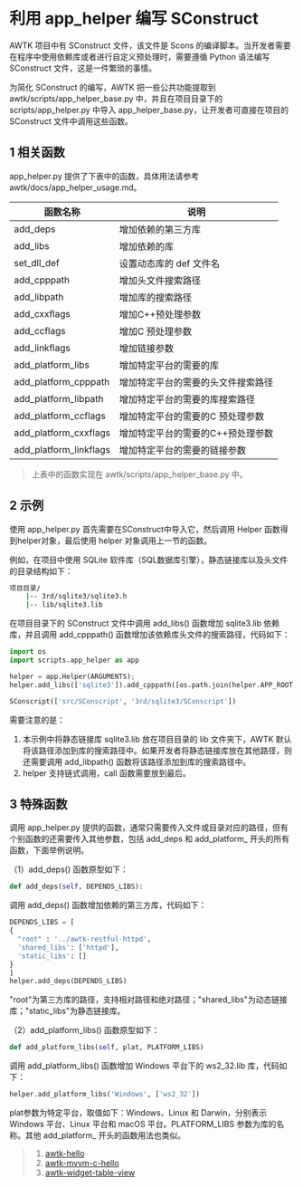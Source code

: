 # 利用 app_helper 编写 SConstruct

AWTK 项目中有 SConstruct 文件，该文件是 Scons 的编译脚本。当开发者需要在程序中使用依赖库或者进行自定义预处理时，需要遵循 Python 语法编写 SConstruct 文件，这是一件繁琐的事情。

为简化 SConstruct 的编写，AWTK 把一些公共功能提取到 awtk/scripts/app_helper_base.py 中，并且在项目目录下的 scripts/app_helper.py 中导入 app_helper_base.py，让开发者可直接在项目的 SConstruct 文件中调用这些函数。

## 1 相关函数

app_helper.py 提供了下表中的函数，具体用法请参考 awtk/docs/app_helper_usage.md。

| 函数名称               | 说明                               |
| ---------------------- | ---------------------------------- |
| add_deps               | 增加依赖的第三方库                 |
| add_libs               | 增加依赖的库                       |
| set_dll_def            | 设置动态库的 def 文件名            |
| add_cpppath            | 增加头文件搜索路径                 |
| add_libpath            | 增加库的搜索路径                   |
| add_cxxflags           | 增加C++预处理参数                  |
| add_ccflags            | 增加C 预处理参数                   |
| add_linkflags          | 增加链接参数                       |
| add_platform_libs      | 增加特定平台的需要的库             |
| add_platform_cpppath   | 增加特定平台的需要的头文件搜索路径 |
| add_platform_libpath   | 增加特定平台的需要的库搜索路径     |
| add_platform_ccflags   | 增加特定平台的需要的C 预处理参数   |
| add_platform_cxxflags  | 增加特定平台的需要的C++预处理参数  |
| add_platform_linkflags | 增加特定平台的需要的链接参数       |

> 上表中的函数实现在 awtk/scripts/app_helper_base.py 中。

## 2 示例

使用 app_helper.py 首先需要在SConstruct中导入它，然后调用 Helper 函数得到helper对象，最后使用 helper 对象调用上一节的函数。

例如，在项目中使用 SQLite 软件库（SQL数据库引擎），静态链接库以及头文件的目录结构如下：

```bash
项目目录/
    |-- 3rd/sqlite3/sqlite3.h
    |-- lib/sqlite3.lib
```

在项目目录下的 SConstruct 文件中调用 add_libs() 函数增加 sqlite3.lib 依赖库，并且调用 add_cpppath() 函数增加该依赖库头文件的搜索路径，代码如下：

```python
import os
import scripts.app_helper as app

helper = app.Helper(ARGUMENTS);
helper.add_libs(['sqlite3']).add_cpppath([os.path.join(helper.APP_ROOT, '3rd')]).call(DefaultEnvironment)

SConscript(['src/SConscript', '3rd/sqlite3/SConscript'])
```

需要注意的是：

1. 本示例中将静态链接库 sqlite3.lib 放在项目目录的 lib 文件夹下，AWTK 默认将该路径添加到库的搜索路径中。如果开发者将静态链接库放在其他路径，则还需要调用 add_libpath() 函数将该路径添加到库的搜索路径中。
2. helper 支持链式调用，call 函数需要放到最后。

## 3 特殊函数

调用 app_helper.py 提供的函数，通常只需要传入文件或目录对应的路径，但有个别函数的还需要传入其他参数，包括 add_deps 和 add_platform_ 开头的所有函数，下面举例说明。

（1）add_deps() 函数原型如下：

```python
def add_deps(self, DEPENDS_LIBS):
```

调用 add_deps() 函数增加依赖的第三方库，代码如下：

```python
DEPENDS_LIBS = [
{
  "root" : '../awtk-restful-httpd',
  'shared_libs': ['httpd'],
  'static_libs': []
}
]
helper.add_deps(DEPENDS_LIBS)
```

"root"为第三方库的路径，支持相对路径和绝对路径；"shared_libs"为动态链接库；"static_libs"为静态链接库。

（2）add_platform_libs() 函数原型如下：

```python
def add_platform_libs(self, plat, PLATFORM_LIBS)
```

调用 add_platform_libs() 函数增加 Windows 平台下的 ws2_32.lib 库，代码如下：

```python
helper.add_platform_libs('Windows', ['ws2_32'])
```

plat参数为特定平台，取值如下：Windows、Linux 和 Darwin，分别表示 Windows 平台、Linux 平台和 macOS 平台。PLATFORM_LIBS 参数为库的名称。其他 add_platform_ 开头的函数用法也类似。

> 1. [awtk-hello](https://github.com/zlgopen/awtk-hello/blob/master/SConstruct)
> 2. [awtk-mvvm-c-hello](https://github.com/zlgopen/awtk-mvvm-c-hello/blob/master/SConstruct)
> 3. [awtk-widget-table-view](https://github.com/zlgopen/awtk-widget-table-view/blob/master/SConstruct)
